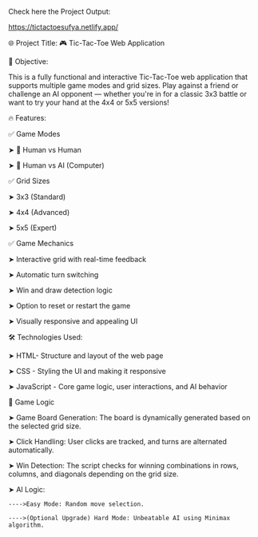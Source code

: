 Check here the Project Output:

https://tictactoesufya.netlify.app/

🌐 Project Title: 🎮 Tic-Tac-Toe Web Application

🎯 Objective:

This is a fully functional and interactive Tic-Tac-Toe web application that supports multiple game modes and grid sizes. Play against a friend or challenge an AI opponent — whether you're in for a classic 3x3 battle or want to try your hand at the 4x4 or 5x5 versions!

🔥 Features:

✅ Game Modes

➤ 👤 Human vs Human

➤ 🤖 Human vs AI (Computer)

✅ Grid Sizes

➤ 3x3 (Standard)

➤ 4x4 (Advanced)

➤ 5x5 (Expert)

✅ Game Mechanics

➤ Interactive grid with real-time feedback

➤ Automatic turn switching

➤ Win and draw detection logic

➤ Option to reset or restart the game

➤ Visually responsive and appealing UI

🛠️ Technologies Used:

➤ HTML-	Structure and layout of the web page

➤ CSS - Styling the UI and making it responsive

➤ JavaScript	- Core game logic, user interactions, and AI behavior

🧠 Game Logic

➤ Game Board Generation: The board is dynamically generated based on the selected grid size.

➤ Click Handling: User clicks are tracked, and turns are alternated automatically.

➤ Win Detection: The script checks for winning combinations in rows, columns, and diagonals depending on the grid size.

➤ AI Logic:

    ---->Easy Mode: Random move selection.

    ---->(Optional Upgrade) Hard Mode: Unbeatable AI using Minimax algorithm.

